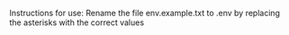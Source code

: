 Instructions for use: Rename the file env.example.txt to .env by replacing the asterisks with the correct values

